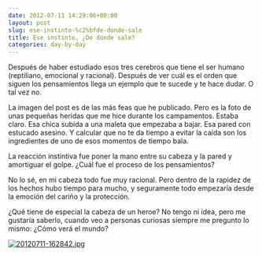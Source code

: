 ```yaml
---
date: 2012-07-11 14:29:06+00:00
layout: post
slug: ese-instinto-%c2%bfde-donde-sale
title: Ese instinto, ¿De dónde sale?
categories: day-by-day
---
```


Después de haber estudiado esos tres cerebros que tiene el ser humano (reptiliano, emocional y racional). Después de ver cuál es el orden que siguen los pensamientos llega un ejemplo que te sucede y te hace dudar. O tal vez no.

La imagen del post es de las más feas que he publicado. Pero es la foto de unas pequeñas heridas que me hice durante los campamentos. Estaba claro. Esa chica subida a una maleta que empezaba a bajar. Esa pared con estucado asesino. Y calcular que no te da tiempo a evitar la caída son los ingredientes de uno de esos momentos de tiempo bala.

La reacción instintiva fue poner la mano entre su cabeza y la pared y amortiguar el golpe. ¿Cuál fue el proceso de los pensamientos?

No lo sé, en mi cabeza todo fue muy racional. Pero dentro de la rapidez de los hechos hubo tiempo para mucho, y seguramente todo empezaría desde la emoción del cariño y la protección.

¿Qué tiene de especial la cabeza de un heroe? No tengo ni idea, pero me gustaría saberlo, cuando veo a personas curiosas siempre me pregunto lo mismo: ¿Cómo verá el mundo?

[![20120711-162842.jpg](http://blog.migueljulian.com/wp-content/uploads/20120711-162842.jpg)](http://blog.migueljulian.com/wp-content/uploads/20120711-162842.jpg)

